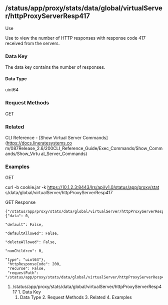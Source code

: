 ## /status/app/proxy/stats/data/global/virtualServer/httpProxyServerResp417

Use

Use to view the number of HTTP responses with response code 417 received from
the servers.

### Data Key

The data key contains the number of responses.

#### Data Type

uint64

### Request Methods

GET

### Related

CLI Reference - [Show Virtual Server Commands](https://docs.lineratesystems.co
m/087Release_2.6/200CLI_Reference_Guide/Exec_Commands/Show_Commands/Show_Virtu
al_Server_Commands)

### Examples

GET

curl -b cookie.jar -k https://10.1.2.3:8443/lrs/api/v1.0/status/app/proxy/stat
s/data/global/virtualServer/httpProxyServerResp417

GET Response

    
    
    {"/status/app/proxy/stats/data/global/virtualServer/httpProxyServerResp417": {"data": 0,
                                                                                "default": False,
                                                                                "defaultAllowed": False,
                                                                                "deleteAllowed": False,
                                                                                "numChildren": 0,
                                                                                "type": "uint64"},
     "httpResponseCode": 200,
     "recurse": False,
     "requestPath": "/status/app/proxy/stats/data/global/virtualServer/httpProxyServerResp417"}
    

  1. /status/app/proxy/stats/data/global/virtualServer/httpProxyServerResp417
    1. Data Key
      1. Data Type
    2. Request Methods
    3. Related
    4. Examples

